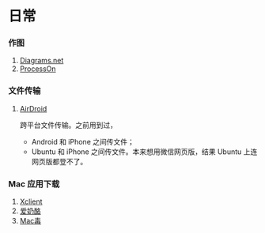 # 日常

### 作图

1. [Diagrams.net](https://www.diagrams.net/)
2. [ProcessOn](https://www.processon.com/)


### 文件传输

1. [AirDroid](https://www.airdroid.com/zh-cn/)

    跨平台文件传输。之前用到过，
    - Android 和 iPhone 之间传文件；
    - Ubuntu 和 iPhone 之间传文件。本来想用微信网页版，结果 Ubuntu 上连网页版都登不了。


### Mac 应用下载

1. [Xclient](https://xclient.info/)
2. [爱奶酪](https://www.icheese.org/)
3. [Mac毒](https://www.macdo.cn/)